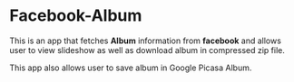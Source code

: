 # Facebook-Album

This is an app that fetches **Album** information from __facebook__ and allows user to view slideshow as well as download album in compressed zip file.

This app also allows user to save album in Google Picasa Album.
